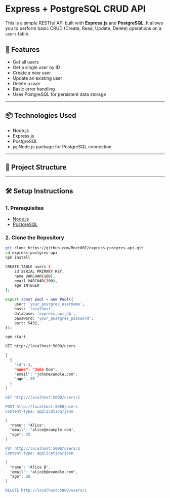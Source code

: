 # Express + PostgreSQL CRUD API

This is a simple RESTful API built with **Express.js** and **PostgreSQL**. It allows you to perform basic CRUD (Create, Read, Update, Delete) operations on a `users` table.

## 🚀 Features

- Get all users
- Get a single user by ID
- Create a new user
- Update an existing user
- Delete a user
- Basic error handling
- Uses PostgreSQL for persistent data storage

---

## 📦 Technologies Used

- Node.js
- Express.js
- PostgreSQL
- `pg` Node.js package for PostgreSQL connection

---

## 📁 Project Structure


---

## 🛠️ Setup Instructions

### 1. Prerequisites

- [Node.js](https://nodejs.org/en/)
- [PostgreSQL](https://www.postgresql.org/download/)

### 2. Clone the Repository

```bash
git clone https://github.com/Mnet007/express-postgres-api.git
cd express-postgres-api
npm install

CREATE TABLE users (
    id SERIAL PRIMARY KEY,
    name VARCHAR(100),
    email VARCHAR(100),
    age INTEGER
);

export const pool = new Pool({
    user: 'your_postgres_username',
    host: 'localhost',
    database: 'express_api_db',
    password: 'your_postgres_password',
    port: 5432,
});

npm start

GET http://localhost:5000/users

[
  {
    "id": 1,
    "name": "John Doe",
    "email": "john@example.com",
    "age": 30
  }
]

GET http://localhost:5000/users/1

POST http://localhost:5000/users
Content-Type: application/json

{
  "name": "Alice",
  "email": "alice@example.com",
  "age": 25
}

PUT http://localhost:5000/users/1
Content-Type: application/json

{
  "name": "Alice B",
  "email": "aliceb@example.com",
  "age": 26
}

DELETE http://localhost:5000/users/1




